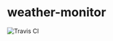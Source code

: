 # weather-monitor
![Travis CI](https://api.travis-ci.org/mariusz-zawadzki/weather-monitor.svg?branch=master)
